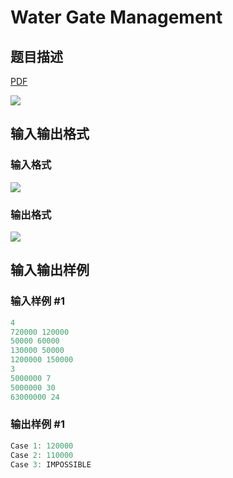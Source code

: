 # Water Gate Management

## 题目描述

[problemUrl]: https://uva.onlinejudge.org/index.php?option=com_onlinejudge&Itemid=8&category=278&page=show_problem&problem=3768

[PDF](https://uva.onlinejudge.org/external/123/p12346.pdf)

![](https://cdn.luogu.com.cn/upload/vjudge_pic/UVA12346/484e6eb628fa33f3723d8830fad2abd426625751.png)

## 输入输出格式

### 输入格式

![](https://cdn.luogu.com.cn/upload/vjudge_pic/UVA12346/2df7ac0ffeefd6a6596bd97089c97360617e3ddc.png)

### 输出格式

![](https://cdn.luogu.com.cn/upload/vjudge_pic/UVA12346/b274791060078f99b0a00c401bd905b617369a07.png)

## 输入输出样例

### 输入样例 #1

```cpp
4
720000 120000
50000 60000
130000 50000
1200000 150000
3
5000000 7
5000000 30
63000000 24
```


### 输出样例 #1

```cpp
Case 1: 120000
Case 2: 110000
Case 3: IMPOSSIBLE
```


